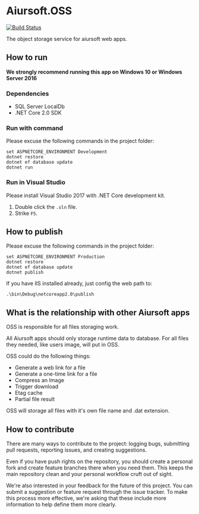 # Aiursoft.OSS

[![Build Status](https://travis-ci.org/AiursoftWeb/OSS.svg?branch=master)](https://travis-ci.org/AiursoftWeb/OSS)

The object storage service for aiursoft web apps.

## How to run

**We strongly recommend running this app on Windows 10 or Windows Server 2016**

### Dependencies

* SQL Server LocalDb
* .NET Core 2.0 SDK

### Run with command

Please excuse the following commands in the project folder:

    set ASPNETCORE_ENVIRONMENT Development
    dotnet restore
    dotnet ef database update
    dotnet run

### Run in Visual Studio

Please install Visual Studio 2017 with .NET Core development kit.

1. Double click the `.sln` file.
2. Strike `F5`.

## How to publish

Please excuse the following commands in the project folder:

    set ASPNETCORE_ENVIRONMENT Production
    dotnet restore
    dotnet ef database update
    dotnet publish

If you have IIS installed already, just config the web path to:

    .\bin\Debug\netcoreapp2.0\publish

## What is the relationship with other Aiursoft apps

OSS is responsible for all files storaging work.

All Aiursoft apps should only storage runtime data to database. For all files they needed, like users image, will put in OSS.

OSS could do the following things:

* Generate a web link for a file
* Generate a one-time link for a file
* Compress an Image
* Trigger download
* Etag cache
* Partial file result

OSS will storage all files with it's own file name and .dat extension.

## How to contribute

There are many ways to contribute to the project: logging bugs, submitting pull requests, reporting issues, and creating suggestions.

Even if you have push rights on the repository, you should create a personal fork and create feature branches there when you need them. This keeps the main repository clean and your personal workflow cruft out of sight.

We're also interested in your feedback for the future of this project. You can submit a suggestion or feature request through the issue tracker. To make this process more effective, we're asking that these include more information to help define them more clearly.